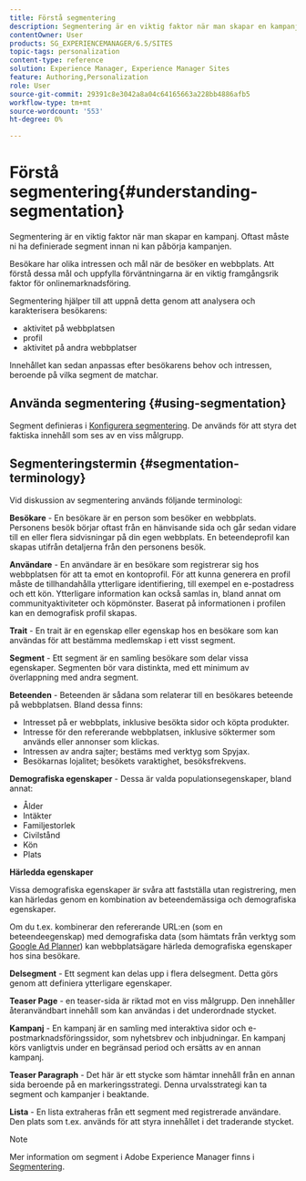 ```yaml
---
title: Förstå segmentering
description: Segmentering är en viktig faktor när man skapar en kampanj. Oftast måste ni ha definierade segment innan ni kan påbörja kampanjen.
contentOwner: User
products: SG_EXPERIENCEMANAGER/6.5/SITES
topic-tags: personalization
content-type: reference
solution: Experience Manager, Experience Manager Sites
feature: Authoring,Personalization
role: User
source-git-commit: 29391c8e3042a8a04c64165663a228bb4886afb5
workflow-type: tm+mt
source-wordcount: '553'
ht-degree: 0%

---
```


# Förstå segmentering{#understanding-segmentation}

Segmentering är en viktig faktor när man skapar en kampanj. Oftast måste ni ha definierade segment innan ni kan påbörja kampanjen.

Besökare har olika intressen och mål när de besöker en webbplats. Att förstå dessa mål och uppfylla förväntningarna är en viktig framgångsrik faktor för onlinemarknadsföring.

Segmentering hjälper till att uppnå detta genom att analysera och karakterisera besökarens:

* aktivitet på webbplatsen
* profil
* aktivitet på andra webbplatser

Innehållet kan sedan anpassas efter besökarens behov och intressen, beroende på vilka segment de matchar.

## Använda segmentering {#using-segmentation}

Segment definieras i [Konfigurera segmentering](/help/sites-administering/campaign-segmentation.md). De används för att styra det faktiska innehåll som ses av en viss målgrupp.

## Segmenteringstermin {#segmentation-terminology}

Vid diskussion av segmentering används följande terminologi:

**Besökare** - En besökare är en person som besöker en webbplats. Personens besök börjar oftast från en hänvisande sida och går sedan vidare till en eller flera sidvisningar på din egen webbplats. En beteendeprofil kan skapas utifrån detaljerna från den personens besök.

**Användare** - En användare är en besökare som registrerar sig hos webbplatsen för att ta emot en kontoprofil. För att kunna generera en profil måste de tillhandahålla ytterligare identifiering, till exempel en e-postadress och ett kön. Ytterligare information kan också samlas in, bland annat om communityaktiviteter och köpmönster. Baserat på informationen i profilen kan en demografisk profil skapas.

**Trait** - En trait är en egenskap eller egenskap hos en besökare som kan användas för att bestämma medlemskap i ett visst segment.

**Segment** - Ett segment är en samling besökare som delar vissa egenskaper. Segmenten bör vara distinkta, med ett minimum av överlappning med andra segment.

**Beteenden** - Beteenden är sådana som relaterar till en besökares beteende på webbplatsen. Bland dessa finns:

* Intresset på er webbplats, inklusive besökta sidor och köpta produkter.
* Intresse för den refererande webbplatsen, inklusive söktermer som används eller annonser som klickas.
* Intressen av andra sajter; bestäms med verktyg som Spyjax.
* Besökarnas lojalitet; besökets varaktighet, besöksfrekvens.

**Demografiska egenskaper** - Dessa är valda populationsegenskaper, bland annat:

* Ålder
* Intäkter
* Familjestorlek
* Civilstånd
* Kön
* Plats

**Härledda egenskaper**

Vissa demografiska egenskaper är svåra att fastställa utan registrering, men kan härledas genom en kombination av beteendemässiga och demografiska egenskaper.

Om du t.ex. kombinerar den refererande URL:en (som en beteendeegenskap) med demografiska data (som hämtats från verktyg som [Google Ad Planner](https://www.google.com/adplanner/)) kan webbplatsägare härleda demografiska egenskaper hos sina besökare.

**Delsegment** - Ett segment kan delas upp i flera delsegment. Detta görs genom att definiera ytterligare egenskaper.

**Teaser Page** - en teaser-sida är riktad mot en viss målgrupp. Den innehåller återanvändbart innehåll som kan användas i det underordnade stycket.

**Kampanj** - En kampanj är en samling med interaktiva sidor och e-postmarknadsföringssidor, som nyhetsbrev och inbjudningar. En kampanj körs vanligtvis under en begränsad period och ersätts av en annan kampanj.

**Teaser Paragraph** - Det här är ett stycke som hämtar innehåll från en annan sida beroende på en markeringsstrategi. Denna urvalsstrategi kan ta segment och kampanjer i beaktande.

**Lista** - En lista extraheras från ett segment med registrerade användare. Den plats som t.ex. används för att styra innehållet i det traderande stycket.

>[!NOTE]
>
>Mer information om segment i Adobe Experience Manager finns i [Segmentering](/help/sites-administering/campaign-segmentation.md).
